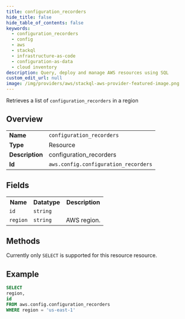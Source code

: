 ```yaml
---
title: configuration_recorders
hide_title: false
hide_table_of_contents: false
keywords:
  - configuration_recorders
  - config
  - aws
  - stackql
  - infrastructure-as-code
  - configuration-as-data
  - cloud inventory
description: Query, deploy and manage AWS resources using SQL
custom_edit_url: null
image: /img/providers/aws/stackql-aws-provider-featured-image.png
---
```

Retrieves a list of <code>configuration_recorders</code> in a region

## Overview
<table><tbody>
<tr><td><b>Name</b></td><td><code>configuration_recorders</code></td></tr>
<tr><td><b>Type</b></td><td>Resource</td></tr>
<tr><td><b>Description</b></td><td>configuration_recorders</td></tr>
<tr><td><b>Id</b></td><td><code>aws.config.configuration_recorders</code></td></tr>
</tbody></table>

## Fields
<table><tbody>
<tr><th>Name</th><th>Datatype</th><th>Description</th></tr>
<tr><td><code>id</code></td><td><code>string</code></td><td></td></tr>
<tr><td><code>region</code></td><td><code>string</code></td><td>AWS region.</td></tr>

</tbody></table>

## Methods
Currently only <code>SELECT</code> is supported for this resource resource.





## Example
```sql
SELECT
region,
id
FROM aws.config.configuration_recorders
WHERE region = 'us-east-1'
```
